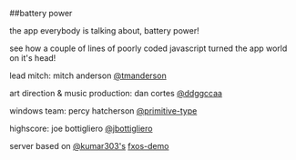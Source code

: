 ##battery power

the app everybody is talking about, battery power!

see how a couple of lines of poorly coded javascript turned the app world on it's head!


lead mitch: mitch anderson [@tmanderson](https://github.com/tmanderson)

art direction & music production: dan cortes [@ddggccaa](https://twitter.com/ddggccaa)

windows team: percy hatcherson [@primitive-type](https://github.com/primitive-type)

highscore: joe bottigliero [@jbottigliero](https://github.com/jbottigliero)

server based on [@kumar303's](https://github.com/kumar303/) [fxos-demo](https://github.com/kumar303/fxos-demo)
